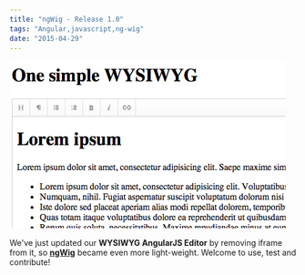 ```yaml
---
title: "ngWig - Release 1.0"
tags: "Angular,javascript,ng-wig"
date: "2015-04-29"
---
```


[![ng-wig-demo](images/ng-wig-demo.png)](https://stevermeister.github.io/ngWig/ "https://stevermeister.github.io/ngWig/")

We've just updated our **WYSIWYG AngularJS Editor** by removing iframe from it, so [**ngWig**](https://stevermeister.github.io/ngWig/ "https://stevermeister.github.io/ngWig/") became even more light-weight. Welcome to use, test and contribute!
